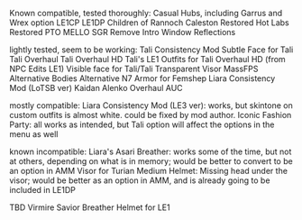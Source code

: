Known compatible, tested thoroughly:
Casual Hubs, including Garrus and Wrex option
LE1CP
LE1DP
Children of Rannoch
Caleston Restored
Hot Labs Restored
PTO
MELLO
SGR
Remove Intro Window Reflections

lightly tested, seem to be working:
Tali Consistency Mod
Subtle Face for Tali
Tali Overhaul
Tali Overhaul HD
Tali's LE1 Outfits for Tali Overhaul HD (from NPC Edits LE1)
Visible face for Tali/Tali Transparent Visor
MassFPS
Alternative Bodies
Alternative N7 Armor for Femshep
Liara Consistency Mod (LoTSB ver)
Kaidan Alenko Overhaul
AUC

mostly compatible:
Liara Consistency Mod (LE3 ver): works, but skintone on custom outfits is almost white. could be fixed by mod author. 
Iconic Fashion Party: all works as intended, but Tali option will affect the options in the menu as well

known incompatible:
Liara's Asari Breather: works some of the time, but not at others, depending on what is in memory; would be better to convert to be an option in AMM
Visor for Turian Medium Helmet: Missing head under the visor; would be better as an option in AMM, and is already going to be included in LE1DP

TBD
Virmire Savior
Breather Helmet for LE1
